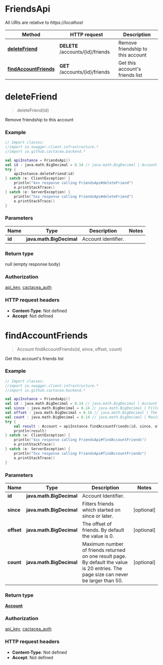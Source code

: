 # FriendsApi

All URIs are relative to *https://localhost*

Method | HTTP request | Description
------------- | ------------- | -------------
[**deleteFriend**](FriendsApi.md#deleteFriend) | **DELETE** /accounts/{id}/friends | Remove friendship to this account
[**findAccountFriends**](FriendsApi.md#findAccountFriends) | **GET** /accounts/{id}/friends | Get this account&#39;s friends list


<a name="deleteFriend"></a>
# **deleteFriend**
> deleteFriend(id)

Remove friendship to this account

### Example
```kotlin
// Import classes:
//import io.swagger.client.infrastructure.*
//import io.github.cactacea.backend.*

val apiInstance = FriendsApi()
val id : java.math.BigDecimal = 8.14 // java.math.BigDecimal | Account identifier.
try {
    apiInstance.deleteFriend(id)
} catch (e: ClientException) {
    println("4xx response calling FriendsApi#deleteFriend")
    e.printStackTrace()
} catch (e: ServerException) {
    println("5xx response calling FriendsApi#deleteFriend")
    e.printStackTrace()
}
```

### Parameters

Name | Type | Description  | Notes
------------- | ------------- | ------------- | -------------
 **id** | **java.math.BigDecimal**| Account identifier. |

### Return type

null (empty response body)

### Authorization

[api_key](../README.md#api_key), [cactacea_auth](../README.md#cactacea_auth)

### HTTP request headers

 - **Content-Type**: Not defined
 - **Accept**: Not defined

<a name="findAccountFriends"></a>
# **findAccountFriends**
> Account findAccountFriends(id, since, offset, count)

Get this account&#39;s friends list

### Example
```kotlin
// Import classes:
//import io.swagger.client.infrastructure.*
//import io.github.cactacea.backend.*

val apiInstance = FriendsApi()
val id : java.math.BigDecimal = 8.14 // java.math.BigDecimal | Account Identifier.
val since : java.math.BigDecimal = 8.14 // java.math.BigDecimal | Filters friends which started on since or later.
val offset : java.math.BigDecimal = 8.14 // java.math.BigDecimal | The offset of friends. By default the value is 0.
val count : java.math.BigDecimal = 8.14 // java.math.BigDecimal | Maximum number of friends returned on one result page. By default the value is 20 entries. The page size can never be larger than 50.
try {
    val result : Account = apiInstance.findAccountFriends(id, since, offset, count)
    println(result)
} catch (e: ClientException) {
    println("4xx response calling FriendsApi#findAccountFriends")
    e.printStackTrace()
} catch (e: ServerException) {
    println("5xx response calling FriendsApi#findAccountFriends")
    e.printStackTrace()
}
```

### Parameters

Name | Type | Description  | Notes
------------- | ------------- | ------------- | -------------
 **id** | **java.math.BigDecimal**| Account Identifier. |
 **since** | **java.math.BigDecimal**| Filters friends which started on since or later. | [optional]
 **offset** | **java.math.BigDecimal**| The offset of friends. By default the value is 0. | [optional]
 **count** | **java.math.BigDecimal**| Maximum number of friends returned on one result page. By default the value is 20 entries. The page size can never be larger than 50. | [optional]

### Return type

[**Account**](Account.md)

### Authorization

[api_key](../README.md#api_key), [cactacea_auth](../README.md#cactacea_auth)

### HTTP request headers

 - **Content-Type**: Not defined
 - **Accept**: Not defined

